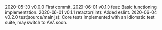 2020-05-30 v0.0.0 First commit.
2020-06-01 v0.1.0 feat: Basic functioning implementation.
2020-06-01 v0.1.1 refactor(lint): Added eslint.
2020-06-04 v0.2.0 test(source/main.js): Core tests implemented with an idiomatic test suite, may switch to AVA soon.
